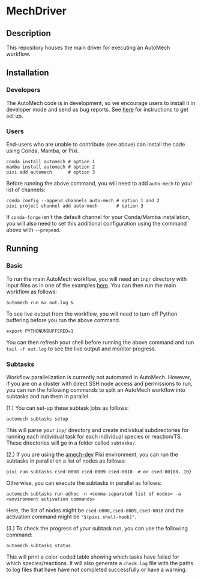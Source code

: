 # MechDriver

## Description

This repository houses the main driver for executing an AutoMech workflow.

## Installation

### Developers

The AutoMech code is in development, so we encourage users to install it in developer mode and send us bug reports.
See
[here](https://github.com/avcopan/amech-dev?tab=readme-ov-file#automech-developer-set-up)
for instructions to get set up.


### Users

End-users who are unable to contribute (see above) can install the code using Conda, Mamba, or Pixi.
```
conda install automech # option 1
mamba install automech # option 2
pixi add automech      # option 3
```
Before running the above command, you will need to add `auto-mech` to your list of
channels:
```
conda config --append channels auto-mech # option 1 and 2
pixi project channel add auto-mech       # option 3
```
If `conda-forge` isn't the default channel for your Conda/Mamba installation, you will
also need to set this additional configuration using the command above with `--prepend`.

## Running

### Basic

To run the main AutoMech workflow, you will need an `inp/` directory with input files as in one of the examples [here](https://github.com/Auto-Mech/amech-dev/tree/main/examples). You can then run the main workflow as follows:
```
automech run &> out.log &
```
To see live output from the workflow, you will need to turn off Python buffering before you run the above command.
```
export PYTHONUNBUFFERED=1
```
You can then refresh your shell before running the above command and run `tail -f out.log` to see the live output and monitor progress.

### Subtasks

Workflow parallelization is currently not automated in AutoMech. However, if you are on a cluster with direct SSH node access and permissions to run, you can run the following commands to split an AutoMech workflow into subtasks and run them in parallel.

(1.) You can set-up these subtask jobs as follows:
```
automech subtasks setup
```
This will parse your `inp/` directory and create individual subdirectories for running each individual task for each individual species or reaction/TS. These directories will go in a folder called `subtasks/`.

(2.) If you are using the [amech-dev](https://github.com/Auto-Mech/amech-dev) Pixi environment, you can run the subtasks in parallel on a list of nodes as follows:
```
pixi run subtasks csed-0008 csed-0009 csed-0010  # or csed-00{08..10}
```
Otherwise, you can execute the subtasks in parallel as follows:
```
automech subtasks run-adhoc -n <comma-separated list of nodes> -a <environment activation commands>
```
Here, the list of nodes might be `csed-0008,csed-0009,csed-0010` and the activation command might be `"$(pixi shell-hook)"`.

(3.) To check the progress of your subtask run, you can use the following command:
```
automech subtasks status
```
This will print a color-coded table showing which tasks have failed for which species/reactions. It will also generate a `check.log` file with the paths to log files that have have not completed successfully or have a warning.

